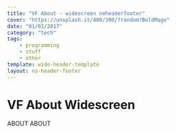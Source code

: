 ```yaml
---
title: "VF About - widescreen noheaderfooter"
cover: "https://unsplash.it/400/300/?random?BoldMage"
date: "01/01/2017"
category: "tech"
tags:
    - programming
    - stuff
    - other
template: wide-header-template
layout: no-header-footer
---
```


# VF About Widescreen

ABOUT ABOUT

